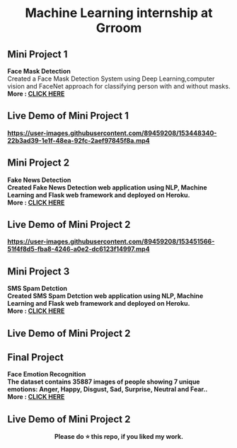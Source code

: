 <div align="center">
  
# Machine Learning internship at Grroom
</div>

## Mini Project 1
<b>Face Mask Detection</b><br>
Created a Face Mask Detection System using Deep Learning,computer vision and FaceNet  approach for classifying person with and without masks.<br/>
<b>More : [CLICK HERE](https://github.com/rohitsahu70/MACHINE-LEARNING-INTERN-AT-GRROOM/tree/main/FACE%20MASK%20DETECTION)<b>
  
## Live Demo of Mini Project 1

https://user-images.githubusercontent.com/89459208/153448340-22b3ad39-1e1f-48ea-92fc-2aef97845f8a.mp4

## Mini Project 2
<b>Fake News Detection</b><br>
Created Fake News Detection web application using NLP, Machine Learning and Flask web framework and deployed on Heroku.<br/>
<b>More : [CLICK HERE](https://github.com/rohitsahu70/MACHINE-LEARNING-INTERN-AT-GRROOM/tree/main/Face_Emotion_Recognition-master)<b>
  
## Live Demo of Mini Project 2

https://user-images.githubusercontent.com/89459208/153451566-51f4f8d5-fba8-4246-a0e2-dc6123f14997.mp4
  
## Mini Project 3
<b>SMS Spam Detction</b><br>
Created SMS Spam Detction web application using NLP, Machine Learning and Flask web framework and deployed on Heroku.<br/>
<b>More : [CLICK HERE]()<b>
  
## Live Demo of Mini Project 2
  
  
## Final Project
<b>Face Emotion Recognition</b><br>
The dataset contains 35887 images of people showing 7 unique emotions: Anger, Happy, Disgust, Sad, Surprise, Neutral and Fear..<br/>
<b>More : [CLICK HERE]()<b>
  
## Live Demo of Mini Project 2
 
  
  
  
  
<div align="center">
  <b>Please do ⭐ this repo, if you liked my work.</b>
</div>
